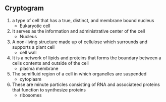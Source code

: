 ## Cryptogram
1. a type of cell that has a true, distinct, and membrane bound nucleus
	- Eukaryotic cell
2. It serves as the information and administrative center of the cell
	- Nucleus
3. A non-living structure made up of cellulose which surrounds and supports a plant cell
	- cell wall
4. It is a network of lipids and proteins that forms the boundary between a cells contents and outside of the cell
	- plasma membrane
5. The semifluid region of a cell in which organelles are suspended
	- cytoplasm
6. These are minute particles consisting of RNA and associateed proteins that function to synthesize proteins
	- ribosomes